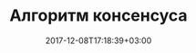 ---
title: "Алгоритм консенсуса"
date: 2017-12-08T17:18:39+03:00
tag: "wiki"
info:
    one: "алгоритм, решающий задачу нахождения консенсуса"
    two: "Алгоритм консенсуса (consensus algorithm) — алгоритм, решающий задачу нахождения консенсуса, то есть согласия и разрешения конфликтов при принятии решения. В случае блокчейна алгоритм консенсуса используется для выбора единой, согласованной между участниками сети последовательности транзакций. На сегодняшний день самые известные алгоритмы консенсуса — Proof of Work (PoW) и Proof of Stake (PoS)."
---